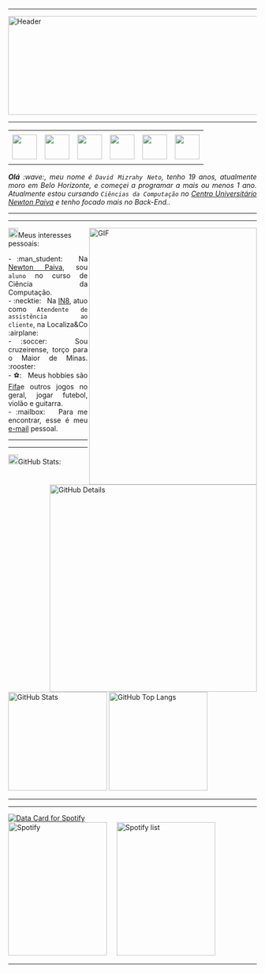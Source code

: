-----

<div>
<img align="center" alt="Header" src=https://github.com/joaopauloaramuni/joaopauloaramuni/blob/main/img/header.png?raw=true" width="1080px" height="200px"/>
</div>

-----

<div align="center">
<table>
<tr>
 <td align="center" colspan="11"></td>
</tr> 
<tr>
<td><a href="https://github.com/DavidMzNeto" target="_blank"><img src=https://github.com/joaopauloaramuni/joaopauloaramuni/blob/main/img/github5.png?raw=true" width="50px" height="50px"/></a>
</td>
<td><a href="mailto:davidmizrahyneto@gmail.com" target="_blank"><img src="https://github.com/joaopauloaramuni/joaopauloaramuni/blob/main/img/gmail3.png?raw=true" width="50px" height="50px"/></a>
</td>
<td><a href="https://wa.me/5531980402103" target="_blank"><img src="https://github.com/joaopauloaramuni/joaopauloaramuni/blob/main/img/wpp2.png?raw=true" width="50px" height="50px"/></a>
</td>
<td><a href="https://www.instagram.com/davidmzneto/" target="_blank"><img src="https://github.com/joaopauloaramuni/joaopauloaramuni/blob/main/img/insta2.png?raw=true" width="50px" height="50px"/></a>
</td>
<td><a href="https://www.linkedin.com/in/david-mizrahy-neto" target="_blank"><img src="https://github.com/joaopauloaramuni/joaopauloaramuni/blob/main/img/linkedin2.png?raw=true" width="50px" height="50px"/></a>
</td>
<td><a href="https://discordapp.com/users/959151773728251914" target="_blank"><img src="https://github.com/joaopauloaramuni/joaopauloaramuni/blob/main/img/discord2.png?raw=true" width="50px" height="50px"/></a>
</td>
</tr>
<tr>
 <td align="center" colspan="11"></td>
</tr> 
</table>

</div>
<div align="justify">
<i><b>Olá</b> :wave:, meu nome é <code>David Mizrahy Neto</code>, tenho 19 anos, atualmente moro em Belo Horizonte, e começei a programar a mais ou menos 1 ano. Atualmente estou cursando <code>Ciências da Computação</code> no <a href="https://newtonpaiva.br/" target="_blank">Centro Universitário Newton Paiva</a> e tenho focado mais no Back-End..</i><br />
 </div>

-----

 ---

<div>
<div>
<img align="right" alt="GIF" src="https://github.com/joaopauloaramuni/joaopauloaramuni/blob/main/img/dev.gif?raw=true" width="340px" height="520px"/>
</div>

<img height="20" alt="GIF" src="https://github.com/joaopauloaramuni/joaopauloaramuni/blob/main/img/soulgem.gif?raw=true"/>Meus interesses pessoais:

<div align="justify">
<p> 
- :man_student: &nbsp; Na <a href="https://newtonpaiva.br/" target="_blank">Newton Paiva</a>, sou <code>aluno</code> no curso de Ciência da Computação.<br />
- :necktie: &nbsp; Na <a href="https://in8.com.br/" target="_blank">IN8</a>, atuo como <code>Atendente de assistência ao cliente</code>, na Localiza&Co :airplane:<br />
- :soccer: &nbsp; Sou cruzeirense, torço para o Maior de Minas. :rooster:<br />
- ⚽: &nbsp; Meus hobbies são <a href="https://www.ea.com/pt-br/games/ea-sports-fc">Fifa</a>e outros jogos no geral, jogar futebol, violão e guitarra.<br />
- :mailbox: &nbsp; Para me encontrar, esse é meu <a href="mailto:davidmizrahyneto@gmail.com" target="_blank">e-mail</a> pessoal.<br />
</p>
</div>
</div>

-----
-----

<img height="20" alt="GIF" src="https://github.com/joaopauloaramuni/joaopauloaramuni/blob/main/img/graphic.gif?raw=true"/>GitHub Stats:

<div>
<img align="right" alt="GitHub Details" width="420px" src="http://github-profile-summary-cards.vercel.app/api/cards/profile-details?username=DavidMzNeto&theme=github_dark"/>
<!--- <img alt="GitHub Commits" width="200px" src="http://github-profile-summary-cards.vercel.app/api/cards/productive-time?username=DavidMzNeto&theme=github_dark"/> -->
<img alt="GitHub Stats" width="200px" src="http://github-profile-summary-cards.vercel.app/api/cards/stats?username=DavidMzNeto&theme=github_dark"/>
<img alt="GitHub Top Langs" width="200px" src="http://github-profile-summary-cards.vercel.app/api/cards/repos-per-language?username=DavidMzNeto&theme=github_dark"/>
</div>

-----
-----

<div>
<a href="https://data-card-for-spotify.herokuapp.com/card?user_id=davidmizrahyneto">
  <img src="https://data-card-for-spotify.herokuapp.com/api/card?user_id=davidmizrahyneto" alt="Data Card for Spotify">
</a>
<div>
<img alt="Spotify" width="200px" height="270px" src="https://spotify-github-profile.vercel.app/api/view?uid=davidmizrahyneto&cover_image=true&theme=default"/> &nbsp; &nbsp; 
<img alt="Spotify list" width="200px" height="270px" src="https://spotify-recently-played-readme.vercel.app/api?user=davidmizrahyneto&count={count}"/>
</div>
</div>

-----


<!---
DavidMzNeto/DavidMzNeto is a ✨ special ✨ repository because its `README.md` (this file) appears on your GitHub profile.
You can click the Preview link to take a look at your changes.
--->
